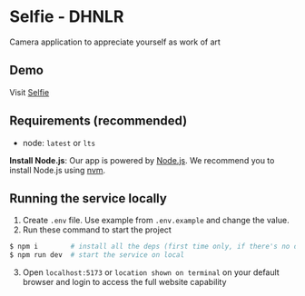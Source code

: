 # Selfie - DHNLR

Camera application to appreciate yourself as work of art
## Demo
Visit [Selfie]('')

## Requirements (recommended)
- node: `latest` or `lts`

**Install Node.js**: Our app is powered by [Node.js](https://nodejs.org/en/). We recommend you to install Node.js using [nvm](https://github.com/nvm-sh/nvm).

## Running the service locally
1. Create `.env` file. Use example from `.env.example` and change the value.
2. Run these command to start the project
```bash
$ npm i        # install all the deps (first time only, if there's no dep update)
$ npm run dev  # start the service on local
```
3. Open `localhost:5173` or `location shown on terminal` on your default browser and login to access the full website capability
